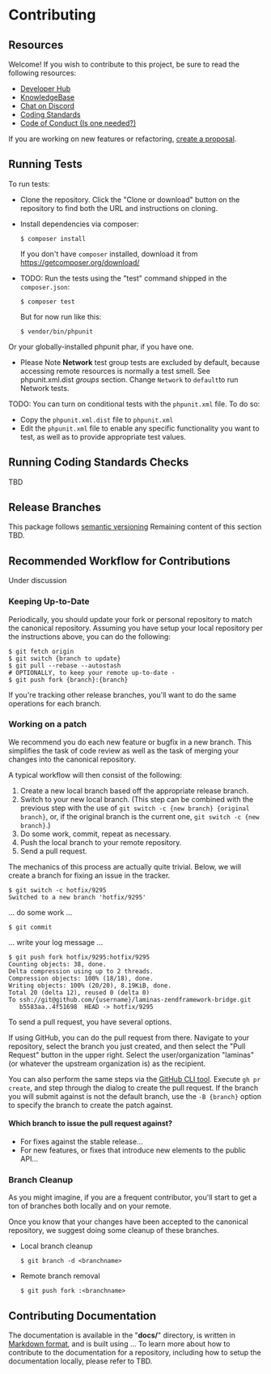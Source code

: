 # Contributing

## Resources

Welcome! If you wish to contribute to this project, be sure to read the following resources:

- [Developer Hub](https://developers.fioprotocol.io/)
- [KnowledgeBase](https://kb.fioprotocol.io/)
- [Chat on Discord](https://discord.gg/pHBmJCc)
- [Coding Standards](https://github.com/link-is-tbd)
- [Code of Conduct (Is one needed?)](is-there-one)

If you are working on new features or refactoring, [create a proposal](./put-proper-link-here).

## Running Tests

To run tests:

- Clone the repository.
  Click the "Clone or download" button on the repository to find both the URL and instructions on cloning.

- Install dependencies via composer:

  ```console
  $ composer install
  ```

  If you don't have `composer` installed, download it from https://getcomposer.org/download/


- TODO: Run the tests using the "test" command shipped in the `composer.json`:

  ```console
  $ composer test
  ```

  But for now run like this:

  ```console
  $ vendor/bin/phpunit
  ```

Or your globally-installed phpunit phar, if you have one.

- Please Note
  **Network** test group tests are excluded by default, because accessing
  remote resources is normally a test smell. See phpunit.xml.dist *groups* section.
  Change `Network` to `default`to run Network tests.

TODO: You can turn on conditional tests with the `phpunit.xml` file. To do so:

- Copy the `phpunit.xml.dist` file to `phpunit.xml`
- Edit the `phpunit.xml` file to enable any specific functionality you want to test, as well as to provide appropriate test values.

## Running Coding Standards Checks

TBD

## Release Branches

This package follows [semantic versioning](https://semver.org/) Remaining content of this section TBD.

## Recommended Workflow for Contributions

Under discussion

### Keeping Up-to-Date

Periodically, you should update your fork or personal repository to match the canonical repository.
Assuming you have setup your local repository per the instructions above, you can do the following:

```console
$ git fetch origin
$ git switch {branch to update}
$ git pull --rebase --autostash
# OPTIONALLY, to keep your remote up-to-date -
$ git push fork {branch}:{branch}
```

If you're tracking other release branches, you'll want to do the same operations for each branch.

### Working on a patch

We recommend you do each new feature or bugfix in a new branch.
This simplifies the task of code review as well as the task of merging your changes into the canonical repository.

A typical workflow will then consist of the following:

1. Create a new local branch based off the appropriate release branch.
2. Switch to your new local branch.
   (This step can be combined with the previous step with the use of `git switch -c {new branch} {original branch}`, or, if the original branch is the current one, `git switch -c {new branch}`.)
3. Do some work, commit, repeat as necessary.
4. Push the local branch to your remote repository.
5. Send a pull request.

The mechanics of this process are actually quite trivial. Below, we will
create a branch for fixing an issue in the tracker.

```console
$ git switch -c hotfix/9295
Switched to a new branch 'hotfix/9295'
```

... do some work ...


```console
$ git commit
```
... write your log message ...

```console
$ git push fork hotfix/9295:hotfix/9295
Counting objects: 38, done.
Delta compression using up to 2 threads.
Compression objects: 100% (18/18), done.
Writing objects: 100% (20/20), 8.19KiB, done.
Total 20 (delta 12), reused 0 (delta 0)
To ssh://git@github.com/{username}/laminas-zendframework-bridge.git
   b5583aa..4f51698  HEAD -> hotfix/9295
```

To send a pull request, you have several options.

If using GitHub, you can do the pull request from there.
Navigate to your repository, select the branch you just created, and then select the "Pull Request" button in the upper right.
Select the user/organization "laminas" (or whatever the upstream organization is) as the recipient.

You can also perform the same steps via the [GitHub CLI tool](https://cli.github.com).
Execute `gh pr create`, and step through the dialog to create the pull request.
If the branch you will submit against is not the default branch, use the `-B {branch}` option to specify the branch to create the patch against.

#### Which branch to issue the pull request against?

- For fixes against the stable release...
- For new features, or fixes that introduce new elements to the public API...

### Branch Cleanup

As you might imagine, if you are a frequent contributor, you'll start to get a ton of branches both locally and on your remote.

Once you know that your changes have been accepted to the canonical repository, we suggest doing some cleanup of these branches.

- Local branch cleanup

  ```console
  $ git branch -d <branchname>
  ```

- Remote branch removal

  ```console
  $ git push fork :<branchname>
  ```

## Contributing Documentation

The documentation is available in the "**docs/**" directory, is written in [Markdown format], and is built using ...
To learn more about how to contribute to the documentation for a repository, including how to setup the documentation locally, please refer to TBD.

[MkDocs]: https://www.mkdocs.org/
[Markdown format]: https://www.markdownguide.org/